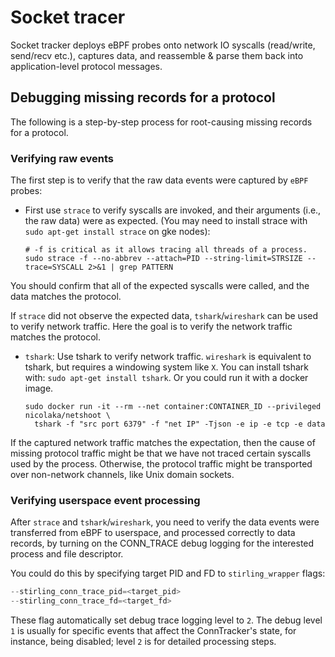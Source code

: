 # Socket tracer

Socket tracker deploys eBPF probes onto network IO syscalls (read/write, send/recv etc.),
captures data, and reassemble & parse them back into application-level protocol messages.

## Debugging missing records for a protocol

The following is a step-by-step process for root-causing missing records for a protocol.

### Verifying raw events

The first step is to verify that the raw data events were captured by `eBPF` probes:

* First use `strace` to verify syscalls are invoked, and their arguments (i.e., the raw data) were
  as expected. (You may need to install strace with `sudo apt-get install strace` on gke nodes):

  ```shell
  # -f is critical as it allows tracing all threads of a process.
  sudo strace -f --no-abbrev --attach=PID --string-limit=STRSIZE --trace=SYSCALL 2>&1 | grep PATTERN
  ```

You should confirm that all of the expected syscalls were called, and the data matches the protocol.

If `strace` did not observe the expected data, `tshark`/`wireshark` can be used to verify network
traffic. Here the goal is to verify the network traffic matches the protocol.

* `tshark`: Use tshark to verify network traffic. `wireshark` is equivalent to tshark, but requires
   a windowing system like `X`. You can install tshark with:
  `sudo apt-get install tshark`. Or you could run it with a docker image.

  ```shell
  sudo docker run -it --rm --net container:CONTAINER_ID --privileged nicolaka/netshoot \
    tshark -f "src port 6379" -f "net IP" -Tjson -e ip -e tcp -e data
  ```

If the captured network traffic matches the expectation, then the cause of missing
protocol traffic might be that we have not traced certain syscalls used by the process.
Otherwise, the protocol traffic might be transported over non-network channels, like Unix domain
sockets.

### Verifying userspace event processing

After `strace` and `tshark`/`wireshark`, you need to verify the data events were transferred from
eBPF to userspace, and processed correctly to data records, by turning on the CONN_TRACE
debug logging for the interested process and file descriptor.

You could do this by specifying target PID and FD to `stirling_wrapper` flags:

```cpp
--stirling_conn_trace_pid=<target_pid>
--stirling_conn_trace_fd=<target_fd>
```

These flag automatically set debug trace logging level to `2`. The debug level `1` is usually for
specific events that affect the ConnTracker's state, for instance, being disabled; level `2` is for
detailed processing steps.
